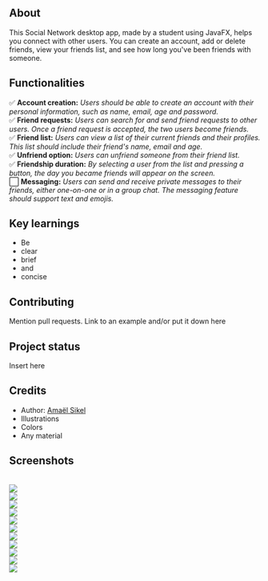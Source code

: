 <h2>About</h2>
This Social Network desktop app, made by a student using JavaFX, helps you connect with other users. You can create an account, add or delete friends, view your friends list, and see how long you've been friends with someone.


<h2>Functionalities</h2>
✅ <strong>Account creation:</strong> <i>Users should be able to create an account with their personal information, such as name, email, age and password.</i>
<br>
✅ <strong>Friend requests:</strong> <i>Users can search for and send friend requests to other users. Once a friend request is accepted, the two users become friends.</i>
<br>
✅ <strong>Friend list:</strong> <i>Users can view a list of their current friends and their profiles. This list should include their friend's name, email and age.</i>
<br>
✅ <strong>Unfriend option:</strong> <i>Users can unfriend someone from their friend list.</i>
<br>
✅ <strong>Friendship duration:</strong> <i>By selecting a user from the list and pressing a button, the day you became friends will appear on the screen.</i>
<br>
⬜ <strong>Messaging:</strong> <i>Users can send and receive private messages to their friends, either one-on-one or in a group chat. The messaging feature should support text and emojis.</i>

<h2>Key learnings</h2>

- Be 
- clear
- brief 
- and 
- concise

<h2>Contributing</h2>
Mention pull requests. Link to an example and/or put it down here

<h2>Project status</h2>
Insert here

<h2>Credits</h2>

- Author: <a href="https://twitter.com/r4dixx" target="_blank">Amaël Sikel</a>
- Illustrations
- Colors
- Any material

<h2>Screenshots</h2>
<br>
<img src="https://user-images.githubusercontent.com/75640917/223334766-c386b7e4-40dc-4db9-a9ee-27163ef3c1ed.png">
<br>
<img src="https://user-images.githubusercontent.com/75640917/223334799-917b3100-9a44-4b6f-b84a-c298fef84bb7.png">
<br>
<img src="https://user-images.githubusercontent.com/75640917/223334802-3e36c061-373d-4eed-86ea-76ce7a22976a.png">
<br>
<img src="https://user-images.githubusercontent.com/75640917/223562371-c5ae9599-0ba7-4224-ad5f-3cd6ef226301.png">
<br>
<img src="https://user-images.githubusercontent.com/75640917/223562374-2b804f94-e636-446d-99e7-b6abc5636352.png">
<br>
<img src="https://user-images.githubusercontent.com/75640917/223562376-54dde16b-90e7-4f2a-ae69-2fbb4306fb98.png">
<br>
<img src="https://user-images.githubusercontent.com/75640917/223562377-a72f4902-7377-4ba8-b758-7d1c402cdc60.png">
<br>
<img src="https://user-images.githubusercontent.com/75640917/223562382-05a5519e-1b6d-4c69-be7d-a2286514a74a.png">
<br>
<img src="https://user-images.githubusercontent.com/75640917/223562383-dce4e9a0-db08-4a6e-9950-355b363d60f5.png">
<br>
<img src="https://user-images.githubusercontent.com/75640917/223562387-0a256697-7abb-461c-b8eb-9a6046e666d4.png">
<br>
<img src="https://user-images.githubusercontent.com/75640917/223562389-4946d8c3-ebb1-4d0c-a513-27d1404f3c09.png">
